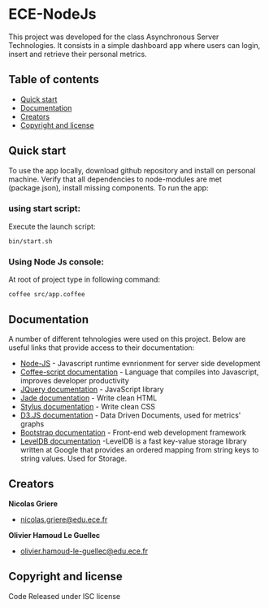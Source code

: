 # ECE-NodeJs

This project was developed for the class Asynchronous Server Technologies. It consists in a simple dashboard app where users can login, insert and retrieve their personal metrics.

## Table of contents

* [Quick start](#quick-start)
* [Documentation](#documentation)
* [Creators](#creators)
* [Copyright and license](#copyright-and-license)

## Quick start
To use the app locally, download github repository and install on personal machine. Verify that all dependencies to node-modules are met (package.json), install missing components. To run the app:

### using start script:
Execute the launch script:
```
bin/start.sh
```
### Using Node Js console:
At root of project type in following command:
```
coffee src/app.coffee
```
## Documentation
A number of different tehnologies were used on this project. Below are useful links that provide access to their documentation:

- [Node-JS](https://nodejs.org/en/) - Javascript runtime evnrionment for server side development
- [Coffee-script documentation](http://coffeescript.org/) - Language that compiles into Javascript, improves developer productivity
- [JQuery documentation](http://code.jquery.com) - JavaScript library
- [Jade documentation](http://jade-lang.com/) - Write clean HTML
- [Stylus documentation](https://learnboost.github.io/stylus/) - Write clean CSS
- [D3.JS documentation](http://d3js.org/) - Data Driven Documents, used for metrics' graphs
- [Bootstrap documentation](http://getbootstrap.com/) - Front-end web development framework
- [LevelDB documentation](https://github.com/google/leveldb) -LevelDB is a fast key-value storage library written at Google that provides an ordered mapping from string keys to string values. Used for Storage.

## Creators

**Nicolas Griere**
* nicolas.griere@edu.ece.fr

**Olivier Hamoud Le Guellec**
* olivier.hamoud-le-guellec@edu.ece.fr


## Copyright and license
Code Released under ISC license
